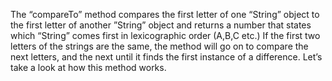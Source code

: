The “compareTo” method compares the first letter of one “String” object to the first letter of another ”String” object and returns a number that states which “String” comes first in lexicographic order (A,B,C etc.) If the first two letters of the strings are the same, the method will go on to compare the next letters, and the next until it finds the first instance of a difference. Let’s take a look at how this method works.

